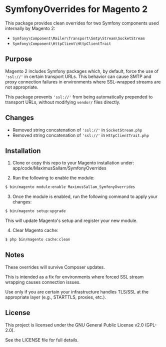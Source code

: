 # SymfonyOverrides for Magento 2

This package provides clean overrides for two Symfony components used internally by Magento 2:

- `Symfony\Component\Mailer\Transport\Smtp\Stream\SocketStream`
- `Symfony\Component\HttpClient\HttpClientTrait`

## Purpose

Magento 2 includes Symfony packages which, by default, force the use of `'ssl://'` in certain transport URLs. This behavior can cause SMTP and proxy connection failures in environments where SSL-wrapped streams are not appropriate.

This package prevents `'ssl://'` from being automatically prepended to transport URLs, without modifying `vendor/` files directly.

## Changes

- Removed string concatenation of `'ssl://'` in `SocketStream.php`
- Removed string concatenation of `'ssl://'` in `HttpClientTrait.php`

## Installation

1. Clone or copy this repo to your Magento installation under:
   app/code/MaximusSallam/SymfonyOverrides

2. Run the following to enable the module:
```bash
$ bin/magento module:enable MaximusSallam_SymfonyOverrides
```

3. Once the module is enabled, run the following command to apply your changes:
```bash
$ bin/magento setup:upgrade
```
This will update Magento's setup and register your new module.

4. Clear Magento cache:
```bash
$ php bin/magento cache:clean
```
## Notes
These overrides will survive Composer updates.

This is intended as a fix for environments where forced SSL stream wrapping causes connection issues.

Use only if you are certain your infrastructure handles TLS/SSL at the appropriate layer (e.g., STARTTLS, proxies, etc.).

## License
This project is licensed under the GNU General Public License v2.0 (GPL-2.0).

See the LICENSE file for full details.
